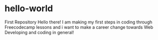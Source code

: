 # hello-world
First Repository
Hello there!
I am making my first steps in coding through Freecodecamp lessons and i want to make a career change towards Web Developing and coding in general!
